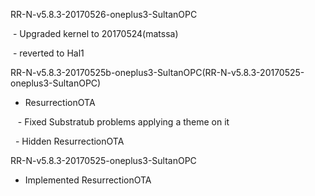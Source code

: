 RR-N-v5.8.3-20170526-oneplus3-SultanOPC

  - Upgraded kernel to 20170524(matssa) 
  
  - reverted to Hal1
  

RR-N-v5.8.3-20170525b-oneplus3-SultanOPC(RR-N-v5.8.3-20170525-oneplus3-SultanOPC)

  - ResurrectionOTA
  
    - Fixed Substratub problems applying a theme on it
    
    - Hidden ResurrectionOTA
    
    
RR-N-v5.8.3-20170525-oneplus3-SultanOPC
  
  - Implemented ResurrectionOTA
